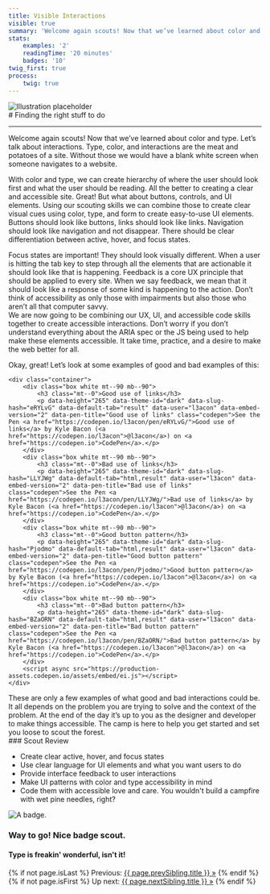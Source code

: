 ```yaml
---
title: Visible Interactions
visible: true
summary: 'Welcome again scouts! Now that we’ve learned about color and type. Let’s talk about interactions. Type, color, and interactions are the meat and potatoes of a site. Without those we would have a blank white screen when someone navigates to a website.'
stats:
    examples: '2'
    readingTime: '20 minutes'
    badges: '10'
twig_first: true
process:
    twig: true
---
```

<section>
    <img src="/user/pages/04.interaction/touch-hero-placeholder.png" alt="Illustration placeholder" />
</section>

<section>
<div class="container--content" markdown="1">
# Finding the right stuff to do

---

Welcome again scouts! Now that we’ve learned about color and type. Let’s talk about interactions. Type, color, and interactions are the meat and potatoes of a site. Without those we would have a blank white screen when someone navigates to a website.

With color and type, we can create hierarchy of where the user should look first and what the user should be reading. All the better to creating a clear and accessible site. Great! But what about buttons, controls, and UI elements. Using our scouting skills we can combine those to create clear visual cues using color, type, and form to create easy-to-use UI elements.  Buttons should look like buttons, links should look like links. Navigation should look like navigation and not disappear. There should be clear differentiation between active, hover, and focus states.
</div>
</section>

<section>
<div class="container--content section--marg">
<div class="box purple stripe" markdown="1">
Focus states are important! They should look visually different. When a user is hitting the tab key to step through all the elements that are actionable it should look like that is happening. Feedback is a core UX principle that should be applied to every site. When we say feedback, we mean that it should look like a response of some kind is happening to the action. Don’t think of accessibility as only those with impairments but also those who aren’t all that computer savvy.
</div>
</div>
</section>

<section>
<div class="container--content" markdown="1">
We are now going to be combining our UX, UI, and accessible code skills together to create accessible interactions. Don’t worry if you don’t understand everything about the ARIA spec or the JS being used to help make these elements accessible. It take time, practice, and a desire to make the web better for all.
</div>
    <div class="container--content">
        <p>Okay, great! Let’s look at some examples of good and bad examples of this:</p>
    </div>

    <div class="container">
        <div class="box white mt--90 mb--90">
            <h3 class="mt--0">Good use of links</h3>
            <p data-height="265" data-theme-id="dark" data-slug-hash="eRYLvG" data-default-tab="result" data-user="l3acon" data-embed-version="2" data-pen-title="Good use of links" class="codepen">See the Pen <a href="https://codepen.io/l3acon/pen/eRYLvG/">Good use of links</a> by Kyle Bacon (<a href="https://codepen.io/l3acon">@l3acon</a>) on <a href="https://codepen.io">CodePen</a>.</p>
        </div>
        <div class="box white mt--90 mb--90">
            <h3 class="mt--0">Bad use of links</h3>
            <p data-height="265" data-theme-id="dark" data-slug-hash="LLYJWg" data-default-tab="html,result" data-user="l3acon" data-embed-version="2" data-pen-title="Bad use of links" class="codepen">See the Pen <a href="https://codepen.io/l3acon/pen/LLYJWg/">Bad use of links</a> by Kyle Bacon (<a href="https://codepen.io/l3acon">@l3acon</a>) on <a href="https://codepen.io">CodePen</a>.</p>
        </div>
        <div class="box white mt--90 mb--90">
            <h3 class="mt--0">Good button pattern</h3>
            <p data-height="265" data-theme-id="dark" data-slug-hash="Pjodmo" data-default-tab="html,result" data-user="l3acon" data-embed-version="2" data-pen-title="Good button pattern" class="codepen">See the Pen <a href="https://codepen.io/l3acon/pen/Pjodmo/">Good button pattern</a> by Kyle Bacon (<a href="https://codepen.io/l3acon">@l3acon</a>) on <a href="https://codepen.io">CodePen</a>.</p>
        </div>
        <div class="box white mt--90 mb--90">
            <h3 class="mt--0">Bad button pattern</h3>
            <p data-height="265" data-theme-id="dark" data-slug-hash="BZaORN" data-default-tab="html,result" data-user="l3acon" data-embed-version="2" data-pen-title="Bad button pattern" class="codepen">See the Pen <a href="https://codepen.io/l3acon/pen/BZaORN/">Bad button pattern</a> by Kyle Bacon (<a href="https://codepen.io/l3acon">@l3acon</a>) on <a href="https://codepen.io">CodePen</a>.</p>
        </div>
        <script async src="https://production-assets.codepen.io/assets/embed/ei.js"></script>
    </div>
</section>

<section>
<div class="container--content" markdown="1">
These are only a few examples of what good and bad interactions could be. It all depends on the problem you are trying to solve and the context of the problem. At the end of the day it’s up to you as the designer and developer to make things accessible. The camp is here to help you get started and set you loose to scout the forest.
</div>
</section>

<section>
<div class="container--content" markdown="1">
### Scout Review

* Create clear active, hover, and focus states
* Use clear language for UI elements and what you want users to do
* Provide interface feedback to user interactions
* Make UI patterns with color and type accessibility in mind
* Code them with accessible love and care. You wouldn't build a campfire with wet pine needles, right?
</div>
</section>

<section class="section--badge-cta section--badge-cta__yellow mt--60">
    <div class="container">
        <div class="flex-grid--gutters">
            <div class="col--width__four">
                <div class="badge--box">
                    <img class="img--badge badge--dispatch" alt="A badge." src="/user/pages/06.badge/visible-interactions/interactive.png" data-section="interaction" data-badge="visibleInteractions">
                </div>
            </div>
            <div class="col--width__eight">
                <h3>Way to go! Nice badge scout.</h3>
                <h4>Type is freakin' wonderful, isn't it!</h4>
                {% if not page.isLast %}
                    <span>Previous: </span><a href="{{ page.prevSibling.url }}">{{ page.prevSibling.title }} &raquo;</a>
                {% endif %}
                {% if not page.isFirst %}
                    <span>Up next: </span><a href="{{ page.nextSibling.url }}">{{ page.nextSibling.title }} &raquo;</a>
                {% endif %}
            </div>
        </div>
    </div>
</section>
